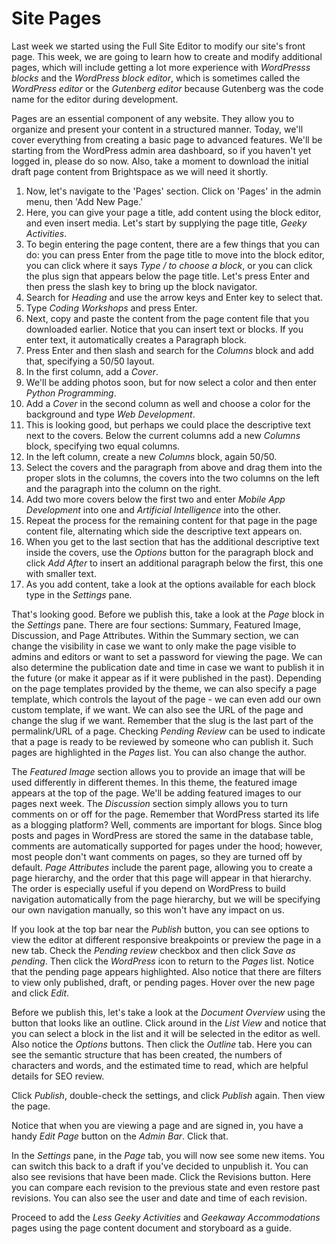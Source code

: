 # Site Pages

Last week we started using the Full Site Editor to modify our site's front page. This week, we are going to learn how to create and modify additional pages, which will include getting a lot more experience with _WordPresss blocks_ and the _WordPress block editor_, which is sometimes called the _WordPress editor_ or the _Gutenberg editor_ because Gutenberg was the code name for the editor during development.

Pages are an essential component of any website. They allow you to organize and present your content in a structured manner. Today, we'll cover everything from creating a basic page to advanced features. We'll be starting from the WordPress admin area dashboard, so if you haven't yet logged in, please do so now. Also, take a moment to download the initial draft page content from Brightspace as we will need it shortly.

1. Now, let's navigate to the 'Pages' section. Click on 'Pages' in the admin menu, then 'Add New Page.'
2. Here, you can give your page a title, add content using the block editor, and even insert media. Let's start by supplying the page title, _Geeky Activities_.
3. To begin entering the page content, there are a few things that you can do: you can press Enter from the page title to move into the block editor, you can click where it says _Type / to choose a block_, or you can click the plus sign that appears below the page title. Let's press Enter and then press the slash key to bring up the block navigator.
4. Search for _Heading_ and use the arrow keys and Enter key to select that.
5. Type _Coding Workshops_ and press Enter.
6. Next, copy and paste the content from the page content file that you downloaded earlier. Notice that you can insert text or blocks. If you enter text, it automatically creates a Paragraph block.
7. Press Enter and then slash and search for the _Columns_ block and add that, specifying a 50/50 layout.
8. In the first column, add a _Cover_.
9. We'll be adding photos soon, but for now select a color and then enter _Python Programming_.
10. Add a _Cover_ in the second column as well and choose a color for the background and type _Web Development_.
11. This is looking good, but perhaps we could place the descriptive text next to the covers. Below the current columns add a new _Columns_ block, specifying two equal columns.
12. In the left column, create a new _Columns_ block, again 50/50.
13. Select the covers and the paragraph from above and drag them into the proper slots in the columns, the covers into the two columns on the left and the paragraph into the column on the right.
14. Add two more covers below the first two and enter _Mobile App Development_ into one and _Artificial Intelligence_ into the other.
15. Repeat the process for the remaining content for that page in the page content file, alternating which side the descriptive text appears on.
16. When you get to the last section that has the additional descriptive text inside the covers, use the _Options_ button for the paragraph block and click _Add After_ to insert an additional paragraph below the first, this one with smaller text.
17. As you add content, take a look at the options available for each block type in the _Settings_ pane.

That's looking good. Before we publish this, take a look at the _Page_ block in the _Settings_ pane. There are four sections: Summary, Featured Image, Discussion, and Page Attributes. Within the Summary section, we can change the visibility in case we want to only make the page visible to admins and editors or want to set a password for viewing the page. We can also determine the publication date and time in case we want to publish it in the future (or make it appear as if it were published in the past). Depending on the page templates provided by the theme, we can also specify a page template, which controls the layout of the page - we can even add our own custom template, if we want. We can also see the URL of the page and change the slug if we want. Remember that the slug is the last part of the permalink/URL of a page. Checking _Pending Review_ can be used to indicate that a page is ready to be reviewed by someone who can publish it. Such pages are highlighted in the _Pages_ list. You can also change the author.

The _Featured Image_ section allows you to provide an image that will be used differently in different themes. In this theme, the featured image appears at the top of the page. We'll be adding featured images to our pages next week. The _Discussion_ section simply allows you to turn comments on or off for the page. Remember that WordPress started its life as a blogging platform? Well, comments are important for blogs. Since blog posts and pages in WordPress are stored the same in the database table, comments are automatically supported for pages under the hood; however, most people don't want comments on pages, so they are turned off by default. _Page Attributes_ include the parent page, allowing you to create a page hierarchy, and the order that this page will appear in that hierarchy. The order is especially useful if you depend on WordPress to build navigation automatically from the page hierarchy, but we will be specifying our own navigation manually, so this won't have any impact on us.

If you look at the top bar near the _Publish_ button, you can see options to view the editor at different responsive breakpoints or preview the page in a new tab. Check the _Pending review_ checkbox and then click _Save as pending_. Then click the _WordPress_ icon to return to the _Pages_ list. Notice that the pending page appears highlighted. Also notice that there are filters to view only published, draft, or pending pages. Hover over the new page and click _Edit_.

Before we publish this, let's take a look at the _Document Overview_ using the button that looks like an outline. Click around in the _List View_ and notice that you can select a block in the list and it will be selected in the editor as well. Also notice the _Options_ buttons. Then click the _Outline_ tab. Here you can see the semantic structure that has been created, the numbers of characters and words, and the estimated time to read, which are helpful details for SEO review.

Click _Publish_, double-check the settings, and click _Publish_ again. Then view the page.

Notice that when you are viewing a page and are signed in, you have a handy _Edit Page_ button on the _Admin Bar_. Click that.

In the _Settings_ pane, in the _Page_ tab, you will now see some new items. You can switch this back to a draft if you've decided to unpublish it. You can also see revisions that have been made. Click the Revisions button. Here you can compare each revision to the previous state and even restore past revisions. You can also see the user and date and time of each revision.

Proceed to add the _Less Geeky Activities_ and _Geekaway Accommodations_ pages using the page content document and storyboard as a guide.

